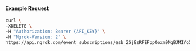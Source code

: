 
#### Example Request
```bash
curl \
-XDELETE \
-H "Authorization: Bearer {API_KEY}" \
-H "Ngrok-Version: 2" \
https://api.ngrok.com/event_subscriptions/esb_2GjEzRFEFppOoxm9MgBJMIYoXal
